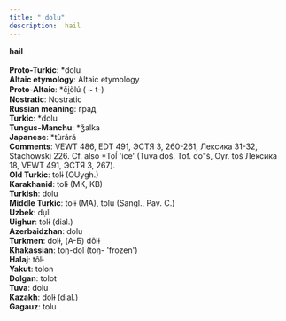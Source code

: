 ```yaml
---
title: " dolu"
description:  hail
---
```

<strong> hail</strong><br><br>
<strong>Proto-Turkic</strong>:  *dolu<br>
<strong>Altaic etymology</strong>:  Altaic etymology<br>
<strong> Proto-Altaic</strong>:  *či̯òlú ( ~ t-)<br>
<strong>Nostratic</strong>:  Nostratic<br>
<strong>Russian meaning</strong>:  град<br>
<strong>Turkic</strong>:  *dolu<br>
<strong>Tungus-Manchu</strong>:  *ǯalka<br>
<strong>Japanese</strong>:  *tùrárá<br>
<strong>Comments</strong>:  VEWT 486, EDT 491, ЭСТЯ 3, 260-261, Лексика 31-32, Stachowski 226. Cf. also *Toĺ 'ice' (Tuva doš, Tof. do"š, Oyr. toš Лексика 18, VEWT 491, ЭСТЯ 3, 267).<br>
<strong>Old Turkic</strong>:  tolɨ (OUygh.)<br>
<strong>Karakhanid</strong>:  tolɨ (MK, KB)<br>
<strong>Turkish</strong>:  dolu<br>
<strong>Middle Turkic</strong>:  tolɨ (MA), tolu (Sangl., Pav. C.)<br>
<strong>Uzbek</strong>:  dụli<br>
<strong>Uighur</strong>:  tolɨ (dial.)<br>
<strong>Azerbaidzhan</strong>:  dolu<br>
<strong>Turkmen</strong>:  dolɨ, (А-Б) dōlɨ<br>
<strong>Khakassian</strong>:  toŋ-dol (toŋ- 'frozen')<br>
<strong>Halaj</strong>:  tôlɨ<br>
<strong>Yakut</strong>:  tolon<br>
<strong>Dolgan</strong>:  tolot<br>
<strong>Tuva</strong>:  dolu<br>
<strong>Kazakh</strong>:  dolɨ (dial.)<br>
<strong>Gagauz</strong>:  tolu<br>


